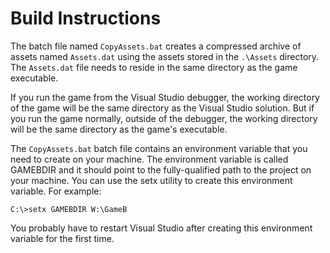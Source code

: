 # Build Instructions

The batch file named `CopyAssets.bat` creates a compressed archive of assets named `Assets.dat` using the assets
stored in the `.\Assets` directory. The `Assets.dat` file needs to reside in the same directory as the game executable.

If you run the game from the Visual Studio debugger, the working directory of the game will be the same directory
as the Visual Studio solution. But if you run the game normally, outside of the debugger, the working directory
will be the same directory as the game's executable.

The `CopyAssets.bat` batch file contains an environment variable that you need to create on your machine. The environment variable is called GAMEBDIR and it should point to the fully-qualified path to the project on your machine. You can use the setx utility to create this environment variable. For example:
```
C:\>setx GAMEBDIR W:\GameB
```

You probably have to restart Visual Studio after creating this environment variable for the first time.